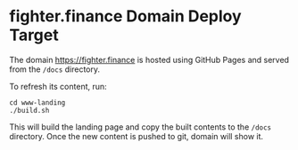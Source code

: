 # fighter.finance Domain Deploy Target

The domain https://fighter.finance is hosted using GitHub Pages and served from the `/docs` directory.

To refresh its content, run:

```
cd www-landing
./build.sh
```

This will build the landing page and copy the built contents to the `/docs` directory. Once the new content is pushed to git, domain will show it.